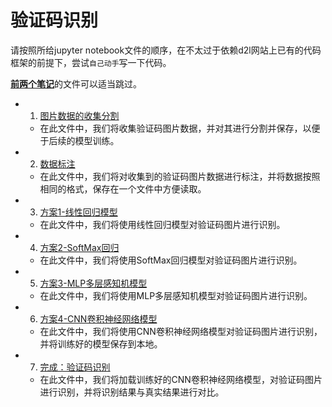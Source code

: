 # 验证码识别

请按照所给jupyter notebook文件的顺序，在不太过于依赖d2l网站上已有的代码框架的前提下，尝试`自己动手`写一下代码。

<u>**前两个笔记**</u>的文件可以适当跳过。

- 1. [图片数据的收集分割](./01图片分割.ipynb)
  - 在此文件中，我们将收集验证码图片数据，并对其进行分割并保存，以便于后续的模型训练。
- 2. [数据标注](./02数据标注.ipynb)
  - 在此文件中，我们将对收集到的验证码图片数据进行标注，并将数据按照相同的格式，保存在一个文件中方便读取。
- 3. [方案1-线性回归模型](./03线性回归.ipynb)
  - 在此文件中，我们将使用线性回归模型对验证码图片进行识别。
- 4. [方案2-SoftMax回归](./04Softmax回归.ipynb)
  - 在此文件中，我们将使用SoftMax回归模型对验证码图片进行识别。
- 5. [方案3-MLP多层感知机模型](./05MLP多层感知机.ipynb)
  - 在此文件中，我们将使用MLP多层感知机模型对验证码图片进行识别。
- 6. [方案4-CNN卷积神经网络模型](./06CNN卷积神经网络.ipynb)
  - 在此文件中，我们将使用CNN卷积神经网络模型对验证码图片进行识别，并将训练好的模型保存到本地。
- 7. [完成：验证码识别](./07验证码识别.ipynb)
  - 在此文件中，我们将加载训练好的CNN卷积神经网络模型，对验证码图片进行识别，并将识别结果与真实结果进行对比。